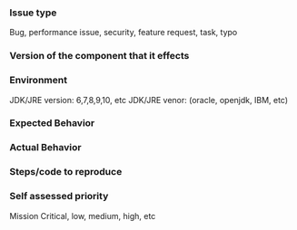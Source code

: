 ### Issue type

Bug, performance issue, security, feature request, task, typo

### Version of the component that it effects

### Environment

JDK/JRE version: 6,7,8,9,10, etc
JDK/JRE venor: (oracle, openjdk, IBM, etc)

### Expected Behavior

### Actual Behavior

### Steps/code to reproduce

### Self assessed priority

Mission Critical, low, medium, high, etc
